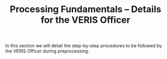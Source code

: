 ﻿---
layout: slide
title: "Processing Fundamentals – Details for the VERIS Officer"
---

In this section we will detail the step-by-step procedures to be followed by the VERIS Officer during preprocessing.

